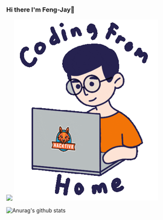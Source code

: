 ### Hi there I'm Feng-Jay👋
![](https://visitor-badge.glitch.me/badge?page_id=Feng-Jay.readme)
![](https://github.com/Feng-Jay/DataStruct/blob/master/Image/page.gif#pic_right)

![Anurag's github stats](https://github-readme-stats.vercel.app/api?username=Feng-Jay&show_icons=true&theme=tokyonight)

